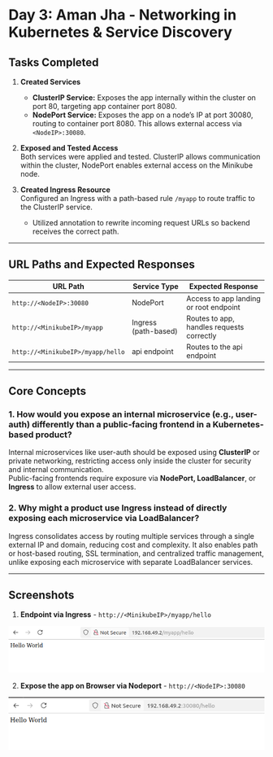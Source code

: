 # Day 3: Aman Jha - Networking in Kubernetes & Service Discovery

## Tasks Completed

1. **Created Services**  
   - **ClusterIP Service:** Exposes the app internally within the cluster on port 80, targeting app container port 8080.  
   - **NodePort Service:** Exposes the app on a node’s IP at port 30080, routing to container port 8080. This allows external access via `<NodeIP>:30080`.

2. **Exposed and Tested Access**  
   Both services were applied and tested. ClusterIP allows communication within the cluster, NodePort enables external access on the Minikube node.

3. **Created Ingress Resource**                                                                         
   Configured an Ingress with a path-based rule `/myapp` to route traffic to the ClusterIP service.  
   - Utilized annotation to rewrite incoming request URLs so backend receives the correct path.

---

## URL Paths and Expected Responses

| URL Path              | Service Type        | Expected Response                         |
|-----------------------|---------------------|-------------------------------------------|
| `http://<NodeIP>:30080` | NodePort            | Access to app landing or root endpoint    |
| `http://<MinikubeIP>/myapp`  | Ingress (path-based) | Routes to app, handles requests correctly |
| `http://<MinikubeIP>/myapp/hello`  | api endpoint | Routes to the api endpoint |

---

## Core Concepts

### 1. How would you expose an internal microservice (e.g., user-auth) differently than a public-facing frontend in a Kubernetes-based product?
Internal microservices like user-auth should be exposed using **ClusterIP** or private networking, restricting access only inside the cluster for security and internal communication.  
Public-facing frontends require exposure via **NodePort, LoadBalancer**, or **Ingress** to allow external user access.

### 2. Why might a product use Ingress instead of directly exposing each microservice via LoadBalancer?
Ingress consolidates access by routing multiple services through a single external IP and domain, reducing cost and complexity. It also enables path or host-based routing, SSL termination, and centralized traffic management, unlike exposing each microservice with separate LoadBalancer services.

---

## Screenshots

1. **Endpoint via Ingress** - `http://<MinikubeIP>/myapp/hello`

![alt text](Screenshots/image.png)

2. **Expose the app on Browser via Nodeport** - `http://<NodeIP>:30080`

![alt text](Screenshots/image1.png)